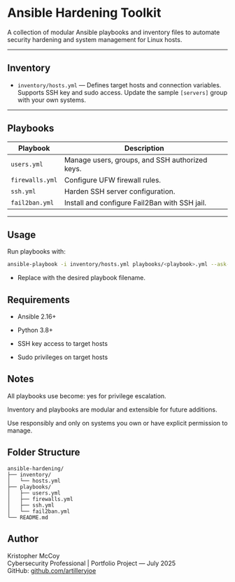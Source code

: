 # Ansible Hardening Toolkit

A collection of modular Ansible playbooks and inventory files to automate security hardening and system management for Linux hosts.

---

## Inventory

- `inventory/hosts.yml` — Defines target hosts and connection variables. Supports SSH key and sudo access. Update the sample `[servers]` group with your own systems.

---

## Playbooks

| Playbook         | Description                                            |
|------------------|--------------------------------------------------------|
| `users.yml`      | Manage users, groups, and SSH authorized keys.         |
| `firewalls.yml`  | Configure UFW firewall rules.                           |
| `ssh.yml`        | Harden SSH server configuration.                        |
| `fail2ban.yml`   | Install and configure Fail2Ban with SSH jail.           |

---

## Usage

Run playbooks with:

```bash
ansible-playbook -i inventory/hosts.yml playbooks/<playbook>.yml --ask-become-pass
```
- Replace <playbook> with the desired playbook filename.

## Requirements
- Ansible 2.16+

- Python 3.8+

- SSH key access to target hosts

- Sudo privileges on target hosts

## Notes
All playbooks use become: yes for privilege escalation.

Inventory and playbooks are modular and extensible for future additions.

Use responsibly and only on systems you own or have explicit permission to manage.

## Folder Structure
```
ansible-hardening/
├── inventory/
│   └── hosts.yml
├── playbooks/
│   ├── users.yml
│   ├── firewalls.yml
│   ├── ssh.yml
│   └── fail2ban.yml
└── README.md
```
## Author

Kristopher McCoy  
Cybersecurity Professional | Portfolio Project — July 2025  
GitHub: [github.com/artilleryjoe](https://github.com/artilleryjoe)
